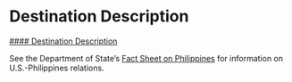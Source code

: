 # Destination Description

[#### Destination Description](javascript:void(0); "Destination Description")

See the Department of State’s [Fact Sheet on Philippines](https://www.state.gov/the-united-states-philippines-relationship/) for information on U.S.-Philippines relations.